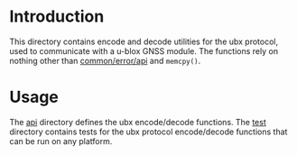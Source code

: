 # Introduction
This directory contains encode and decode utilities for the ubx protocol, used to communicate with a u-blox GNSS module.  The functions rely on nothing other than [common/error/api](/common/error/api) and `memcpy()`.

# Usage
The [api](api) directory defines the ubx encode/decode functions.  The [test](test) directory contains tests for the ubx protocol encode/decode functions that can be run on any platform.